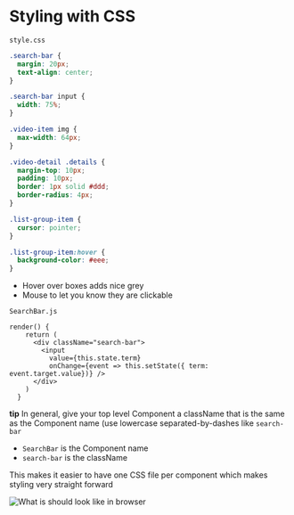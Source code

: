 # Styling with CSS

`style.css`

```css
.search-bar {
  margin: 20px;
  text-align: center;
}

.search-bar input {
  width: 75%;
}

.video-item img {
  max-width: 64px;
}

.video-detail .details {
  margin-top: 10px;
  padding: 10px;
  border: 1px solid #ddd;
  border-radius: 4px;
}

.list-group-item {
  cursor: pointer;
}

.list-group-item:hover {
  background-color: #eee;
}
```

* Hover over boxes adds nice grey
* Mouse to let you know they are clickable

`SearchBar.js`

```
render() {
    return (
      <div className="search-bar">
        <input
          value={this.state.term}
          onChange={event => this.setState({ term: event.target.value})} />
      </div>
    )
  }
```

**tip** In general, give your top level Component a className that is the same as the Component name (use lowercase separated-by-dashes like `search-bar`

* `SearchBar` is the Component name
* `search-bar` is the className

This makes it easier to have one CSS file per component which makes styling very straight forward

![What is should look like in browser](https://i.imgur.com/wcZlXyh.png)



